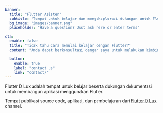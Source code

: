 ```yaml
---
banner:
  title: "Flutter Asisten"
  subtitle: "Tempat untuk belajar dan mengeksplorasi dukungan untuk Flutter"
  bg_image: "images/banner.png"
  placeholder: "Have a question? Just ask here or enter terms"

cta:
  enable: false
  title: "Tidak tahu cara memulai belajar dengan Flutter?"
  content: "Anda dapat berkonsultasi dengan saya untuk melakukan bimbingan dan private mentoring"

  button:
    enable: true
    label: "contact us"
    link: "contact/"
---
```


<p>Flutter D Lux adalah tempat untuk belajar beserta dukungan dokumentasi untuk membangun aplikasi menggunakan Flutter.</p>
<p>Tempat publikasi source code, aplikasi, dan pembelajaran dari <a target='_blank' href='https://youtube.com/@flutterdlux'>Flutter D Lux</a> channel.
